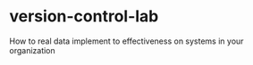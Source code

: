 # version-control-lab
How to real data  implement to effectiveness on systems in your organization 

